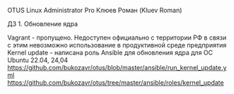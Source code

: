 OTUS Linux Administrator Pro
Клюев Роман (Kluev Roman)

ДЗ 1. Обновление ядра

Vagrant - пропущено. Недоступен официально с территории РФ в связи с этим невозможно использование в продуктивной среде предприятия
Kernel update - написана роль Ansible для обновления ядра для ОС Ubuntu 22.04, 24,04
  https://github.com/bukozavr/otus/blob/master/ansible/run_kernel_update.yml
  https://github.com/bukozavr/otus/tree/master/ansible/roles/kernel_update

